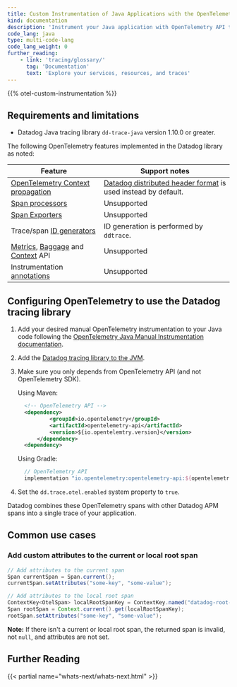 ```yaml
---
title: Custom Instrumentation of Java Applications with the OpenTelemetry API
kind: documentation
description: 'Instrument your Java application with OpenTelemetry API to send traces to Datadog.'
code_lang: java
type: multi-code-lang
code_lang_weight: 0
further_reading:
    - link: 'tracing/glossary/'
      tag: 'Documentation'
      text: 'Explore your services, resources, and traces'
---
```


{{% otel-custom-instrumentation %}}

## Requirements and limitations

- Datadog Java tracing library `dd-trace-java` version 1.10.0 or greater.

The following OpenTelemetry features implemented in the Datadog library as noted:

| Feature                                           | Support notes                                                      |
|---------------------------------------------------|--------------------------------------------------------------------|
| [OpenTelemetry Context propagation][1]            | [Datadog distributed header format][9] is used instead by default. | 
| [Span processors][2]                              | Unsupported                                                        | 
| [Span Exporters][3]                               | Unsupported                                                        |
| Trace/span [ID generators][4]                     | ID generation is performed by `ddtrace`.                           |
| [Metrics][7], [Baggage][12] and [Context][10] API | Unsupported                                                        |
| Instrumentation [annotations][6]                  | Unsupported                                                        |

## Configuring OpenTelemetry to use the Datadog tracing library

1. Add your desired manual OpenTelemetry instrumentation to your Java code following the [OpenTelemetry Java Manual Instrumentation documentation][5].

1. Add the [Datadog tracing library to the JVM][11].

1. Make sure you only depends from OpenTelemetry API (and not OpenTelemetry SDK).

    Using Maven:
    ```xml
      <!-- OpenTelemetry API -->
      <dependency>
              <groupId>io.opentelemetry</groupId>
              <artifactId>opentelemetry-api</artifactId>
              <version>${io.opentelemtry.version}</version>
          </dependency>
      <dependency>
    ```

    Using Gradle:
    ```groovy
      // OpenTelemetry API
      implementation "io.opentelemetry:opentelemetry-api:${opentelemetryVersion}"
    ```

1. Set the `dd.trace.otel.enabled` system property to `true`.

Datadog combines these OpenTelemetry spans with other Datadog APM spans into a single trace of your application.


## Common use cases

### Add custom attributes to the current or local root span

```java
// Add attributes to the current span
Span currentSpan = Span.current();
currentSpan.setAttributes("some-key", "some-value");

// Add attributes to the local root span
ContextKey<OtelSpan> localRootSpanKey = ContextKey.named("datadog-root-span-key");
Span rootSpan = Context.current().get(localRootSpanKey);
rootSpan.setAttributes("some-key", "some-value");
```

**Note:** If there isn't a current or local root span, the returned span is invalid, not `null`, and attributes are not set.

## Further Reading

{{< partial name="whats-next/whats-next.html" >}}

[1]: https://opentelemetry.io/docs/instrumentation/java/manual/#context-propagation
[2]: https://opentelemetry.io/docs/reference/specification/trace/sdk/#span-processor
[3]: https://opentelemetry.io/docs/reference/specification/trace/sdk/#span-exporter
[4]: https://opentelemetry.io/docs/reference/specification/trace/sdk/#id-generators
[5]: https://opentelemetry.io/docs/instrumentation/java/manual/
[6]: https://opentelemetry.io/docs/instrumentation/java/automatic/annotations/
[7]: https://opentelemetry.io/docs/specs/otel/metrics/api/
[8]: https://opentelemetry.io/docs/instrumentation/java/automatic/
[9]: /tracing/trace_collection/trace_context_propagation/java/
[10]: https://opentelemetry.io/docs/specs/otel/context/
[11]: /tracing/trace_collection/dd_libraries/java/?tab=springboot#add-the-java-tracer-to-the-jvm
[12]: https://opentelemetry.io/docs/specs/otel/baggage/api/